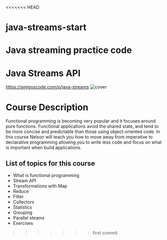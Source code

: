 <<<<<<< HEAD
# java-streams-start
Java streaming practice code
=======
# Java Streams API
https://amigoscode.com/p/java-streams
![cover](https://user-images.githubusercontent.com/40702606/137604079-5a73276f-a32a-4f03-adca-752f9a01adc2.png)

# Course Description
Functional programming is becoming very popular and it focuses around pure functions. Functional applications avoid the shared state, and tend to be more concise and predictable than those using object-oriented code. In this course Nelson will teach you how to move away from imperative to declarative programming allowing you to write less code and focus on what is important when build applications.

## List of topics for this course
- What is functional programming
- Stream API
- Transformations with Map
- Reduce
- Filter
- Collectors
- Statistics
- Grouping
- Parallel steams
- Exercises
>>>>>>> first commit
